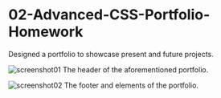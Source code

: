 # 02-Advanced-CSS-Portfolio-Homework

Designed a portfolio to showcase present and future projects.


![screenshot01](https://user-images.githubusercontent.com/94488329/147719500-5b8a4b69-f365-47f4-b956-a6f855e6ec6c.png)
The header of the aforementioned portfolio.

![screenshot02](https://user-images.githubusercontent.com/94488329/147719502-eebd3a18-3382-485e-a9e2-16d8689d569c.png)
The footer and elements of the portfolio.
